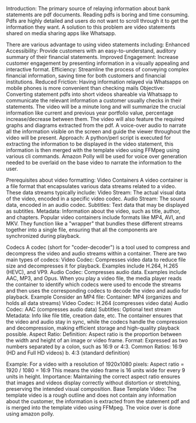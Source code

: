 Introduction:
The primary source of relaying information about bank statements are pdf documents. Reading pdfs is boring and time consuming. Pdfs are highly detailed and users do not want to scroll through it to get the information they want. A solution to this problem are video statements shared on media sharing apps like Whatsapp. 

There are various advantage to using video statements  including:
Enhanced Accessibility: Provide customers with an easy-to-understand, auditory summary of their financial statements.
Improved Engagement: Increase customer engagement by presenting information in a visually appealing and interactive format.
Efficiency: Streamline the process of conveying complex financial information, saving time for both customers and financial institutions.
Reduced Friction: Having information relayed via Whatsapps on mobile phones is more convenient than checking mails
Objective:
Converting statement pdfs into short videos shareable via Whatsapp to communicate the relevant information a customer usually checks in their statements.
The video will be a minute long and will summarize the crucial information like current and previous year portfolio value, percentage increase/decrease between them.
The video will also feature the required graphs and diagrams extracted from the pdf.
A voice-over audio to narrate all the information visible on the screen and guide the viewer throughout the video will be present.
Approach:
A python/perl script is executed for extracting the information to be displayed in the video statement, this information is then merged with the template video using FFMpeg using various cli commands.
Amazon Polly will be used for voice over generation needed to be overlaid on the base video to narrate the information to the user.



Prerequisites about video formatting:
Video Containers
A video container is a file format that encapsulates various data streams related to a video. These data streams typically include:
Video Stream: The actual visual data of the video, encoded in a specific video codec.
Audio Stream: The sound data, encoded in an audio codec.
Subtitles: Text data that may be displayed as subtitles.
Metadata: Information about the video, such as title, author, and chapters.
Popular video containers include formats like MP4, AVI, and MKV. They function like a "wrapper" that bundles these different streams together into a single file, ensuring that all the components are synchronized during playback.

Codecs
A codec (short for "coder-decoder") is a tool used to compress and decompress the video and audio streams within a container. There are two main types of codecs:
Video Codec: Compresses video data to reduce file size and decompresses it for playback. Examples include H.264, H.265 (HEVC), and VP9.
Audio Codec: Compresses audio data. Examples include AAC, MP3, and Opus.
When you play a video file, the media player reads the container to identify which codecs were used to encode the streams and then uses the corresponding codecs to decode the video and audio for playback.
Example
Consider an MP4 file:
Container: MP4 (organizes and holds all data streams)
Video Codec: H.264 (compresses video data)
Audio Codec: AAC (compresses audio data)
Subtitles: Optional text stream
Metadata: Info like file title, creation date, etc.
The container ensures that the video and audio stay in sync, while the codecs handle the compression and decompression, making efficient storage and high-quality playback possible.
 Aspect Ratio:
Definition: Aspect ratio is the proportion between the width and height of an image or video frame.
Format: Expressed as two numbers separated by a colon, such as 16:9 or 4:3.
Common Ratios:
16:9 (HD and Full HD videos) 	b. 4:3 (standard definition)

Example:
For a video with a resolution of 1920x1080 pixels:
Aspect ratio = 1920 / 1080 = 16:9
This means the video frame is 16 units wide for every 9 units in height.
Importance: Maintaining the correct aspect ratio ensures that images and videos display correctly without distortion or stretching, preserving the intended visual composition.
Base Template Video:
The template video is a rough outline and does not contain any information about the customer, the information is extracted from the  statement pdf  and is  merged into the template video using FFMpeg. The voice over is done using  amazon polly. 

